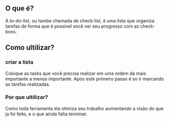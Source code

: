 <h2>O que é?</h2>
<span>
  A to-do-list, ou tambe chamada de check-list, é uma
  lista que organiza tarefas de forma que é possivel você 
  ver seu progresso com as check-boxs.
</span>
<h2>Como ultilizar?</h2>
<span>
  <h3>criar a lista</h3>
  <span>
      Coloque as tasks que você precisa realizar em uma ordem da mais
    importante a menos importante.
      Após este primeiro passo é so ir marcando as tarefas realizadas.
  </span>
  <h3>Por que ultilizar?</h3>
  <span>
      Como toda ferramenta ela otimiza seu trabalho aumentando a visão
    do que ja foi feito, e o que ainda falta terminar.
  </span>
</span>
